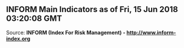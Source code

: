 ## INFORM Main Indicators as of Fri, 15 Jun 2018 03:20:08 GMT

Source: **INFORM (Index For Risk Management) - http://www.inform-index.org**